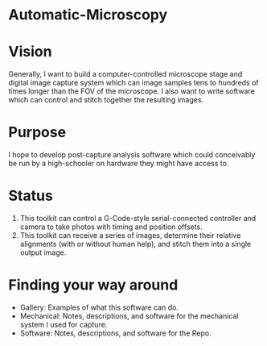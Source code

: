 # Automatic-Microscopy

# Vision
Generally, I want to build a computer-controlled microscope stage and digital image capture system which can image samples tens to hundreds of times longer than the FOV of the microscope. I also want to write software which can control and stitch together the resulting images.

# Purpose
I hope to develop post-capture analysis software which could conceivably be run by a high-schooler on hardware they might have access to.

# Status
1. This toolkit can control a G-Code-style serial-connected controller and camera to take photos with timing and position offsets.
1. This toolkit can receive a series of images, determine their relative alignments (with or without human help), and stitch them into a single output image.

# Finding your way around
- Gallery: Examples of what this software can do.
- Mechanical: Notes, descriptions, and software for the mechanical system I used for capture.
- Software: Notes, descriptions, and software for the Repo.
